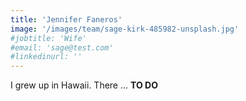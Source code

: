 ```yaml
---
title: 'Jennifer Faneros'
image: '/images/team/sage-kirk-485982-unsplash.jpg'
#jobtitle: 'Wife'
#email: 'sage@test.com'
#linkedinurl: ''
---
```


I grew up in Hawaii. There ... **TO DO**
